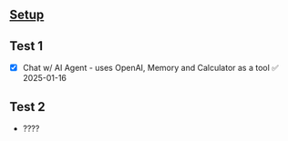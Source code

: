 
## [Setup](00.SetUp.md)

## Test 1
- [x] Chat w/ AI Agent - uses OpenAI, Memory and Calculator as a tool ✅ 2025-01-16
## Test 2
- ????
